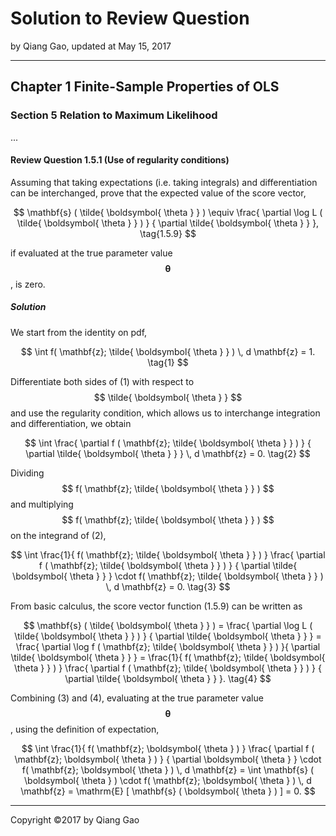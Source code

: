 # Solution to Review Question

by Qiang Gao, updated at May 15, 2017

---

## Chapter 1 Finite-Sample Properties of OLS

### Section 5 Relation to Maximum Likelihood

...

#### Review Question 1.5.1 (Use of regularity conditions)

Assuming that taking expectations (i.e. taking integrals) and differentiation can be interchanged, prove that the expected value of the score vector,

$$
\mathbf{s} ( \tilde{ \boldsymbol{ \theta } } ) \equiv
\frac{ \partial \log L ( \tilde{ \boldsymbol{ \theta } } ) }
{ \partial \tilde{ \boldsymbol{ \theta } } },
\tag{1.5.9}
$$

if evaluated at the true parameter value $$ \boldsymbol{\theta} $$, is zero.

##### Solution

We start from the identity on pdf,

$$
\int f( \mathbf{z}; \tilde{ \boldsymbol{ \theta } } ) \, d \mathbf{z} = 1.
\tag{1}
$$

Differentiate both sides of (1) with respect to $$ \tilde{ \boldsymbol{ \theta } } $$ and use the regularity condition, which allows us to interchange integration and differentiation, we obtain

$$
\int \frac{ \partial f ( \mathbf{z}; \tilde{ \boldsymbol{ \theta } } ) }
{ \partial \tilde{ \boldsymbol{ \theta } } }
\, d \mathbf{z} = 0.
\tag{2}
$$

Dividing $$ f( \mathbf{z}; \tilde{ \boldsymbol{ \theta } } ) $$ and multiplying $$ f( \mathbf{z}; \tilde{ \boldsymbol{ \theta } } ) $$ on the integrand of (2),

$$
\int \frac{1}{ f( \mathbf{z}; \tilde{ \boldsymbol{ \theta } } ) }
\frac{ \partial f ( \mathbf{z}; \tilde{ \boldsymbol{ \theta } } ) }
{ \partial \tilde{ \boldsymbol{ \theta } } } \cdot
f( \mathbf{z}; \tilde{ \boldsymbol{ \theta } } )
\, d \mathbf{z} = 0.
\tag{3}
$$

From basic calculus, the score vector function (1.5.9) can be written as

$$
\mathbf{s} ( \tilde{ \boldsymbol{ \theta } } ) =
\frac{ \partial \log L ( \tilde{ \boldsymbol{ \theta } } ) }
{ \partial \tilde{ \boldsymbol{ \theta } } } =
\frac{ \partial \log f ( \mathbf{z}; \tilde{ \boldsymbol{ \theta } } ) }{ \partial \tilde{ \boldsymbol{ \theta } } } =
\frac{1}{ f( \mathbf{z}; \tilde{ \boldsymbol{ \theta } } ) }
\frac{ \partial f ( \mathbf{z}; \tilde{ \boldsymbol{ \theta } } ) }
{ \partial \tilde{ \boldsymbol{ \theta } } }.
\tag{4}
$$

Combining (3) and (4), evaluating at the true parameter value $$\boldsymbol{ \theta }$$, using the definition of expectation,

$$
\int \frac{1}{ f( \mathbf{z}; \boldsymbol{ \theta } ) }
\frac{ \partial f ( \mathbf{z}; \boldsymbol{ \theta } ) }
{ \partial \boldsymbol{ \theta } } \cdot
f( \mathbf{z}; \boldsymbol{ \theta } )
\, d \mathbf{z} =
\int \mathbf{s} ( \boldsymbol{ \theta } ) \cdot
f( \mathbf{z}; \boldsymbol{ \theta } )
\, d \mathbf{z} =
\mathrm{E} [ \mathbf{s} ( \boldsymbol{ \theta } ) ]
= 0.
$$

---

Copyright ©2017 by Qiang Gao